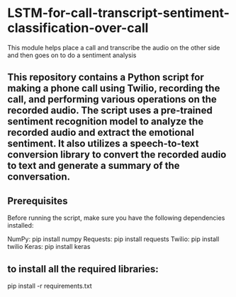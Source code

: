 # LSTM-for-call-transcript-sentiment-classification-over-call
This module helps place a call and transcribe the audio on the other side and then goes on to do a sentiment analysis

## This repository contains a Python script for making a phone call using Twilio, recording the call, and performing various operations on the recorded audio. The script uses a pre-trained sentiment recognition model to analyze the recorded audio and extract the emotional sentiment. It also utilizes a speech-to-text conversion library to convert the recorded audio to text and generate a summary of the conversation.

## Prerequisites
Before running the script, make sure you have the following dependencies installed:

NumPy: pip install numpy
Requests: pip install requests
Twilio: pip install twilio
Keras: pip install keras

## to install all the required libraries:

pip install -r requirements.txt

